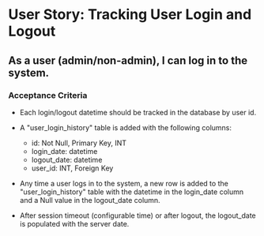 # User Story: Tracking User Login and Logout

## As a user (admin/non-admin), I can log in to the system.

### Acceptance Criteria

- Each login/logout datetime should be tracked in the database by user id.

- A "user_login_history" table is added with the following columns:
  - id: Not Null, Primary Key, INT
  - login_date: datetime
  - logout_date: datetime
  - user_id: INT, Foreign Key

- Any time a user logs in to the system, a new row is added to the "user_login_history" table with the datetime in the login_date column and a Null value in the logout_date column.

- After session timeout (configurable time) or after logout, the logout_date is populated with the server date.